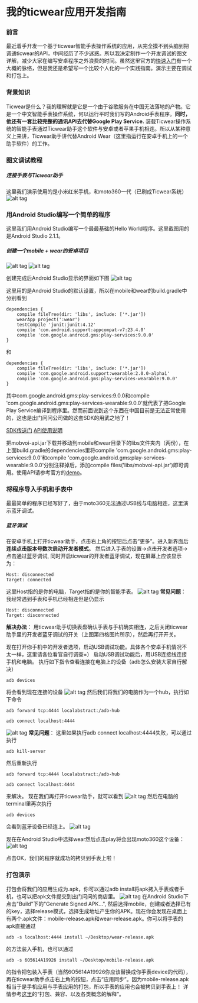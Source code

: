 # 我的ticwear应用开发指南
### 前言
最近着手开发一个基于ticwear智能手表操作系统的应用，从完全摸不到头脑到把调通ticwear的API，中间经历了不少迷惑。所以我决定制作一个开发调试的图文详解，减少大家在编写安卓程序之外浪费的时间。虽然这里官方的[快速入门](http://developer.chumenwenwen.com/v2/doc/ticwear/getting-started)有一个大概的脉络，但是我还是希望写一个比较个人化的一个实践指南。演示主要在调试和打包上。

### 背景知识
Ticwear是什么？我的理解就是它是一个由于谷歌服务在中国无法落地的产物。它是一个中文智能手表操作系统，何以运行平时我们写的Android手表程序。**同时，他还有一套比较完整的通讯API去代替Google Play Service.** 装载Ticwear操作系统的智能手表通过Ticwear助手这个软件与安卓或者苹果手机相连。所以从某种意义上来讲，Ticwear助手讲代替Android Wear（这里指运行在安卓手机上的一个助手软件）的工作。

### 图文调试教程
##### 连接手表与Ticwear助手
这里我们演示使用的是小米红米手机，和moto360一代（已刷成Ticwear系统）
![alt tag](https://github.com/kinglouisxviii/My-Ticwear-Kick-off-Guide/blob/master/tutorial_pics/8B1A9233-910F-4407-87E5-3AF18AEF35A9.jpg)

### 用Android Studio编写一个简单的程序
这里我们用Android Studio编写一个最最基础的Hello World程序。这里截图用的是Android Studio 2.1.1。

##### 创建一个mobile + wear的安卓项目
![alt tag](https://github.com/kinglouisxviii/My-Ticwear-Kick-off-Guide/blob/master/tutorial_pics/as_1.jpg)
![alt tag](https://github.com/kinglouisxviii/My-Ticwear-Kick-off-Guide/blob/master/tutorial_pics/as_2.jpg)

创建完成后Android Studio显示的界面如下图
![alt tag](https://github.com/kinglouisxviii/My-Ticwear-Kick-off-Guide/blob/master/tutorial_pics/as_3.png)

这里用的是Android Studio的默认设置，所以在mobile和wear的build.gradle中分别看到
```
dependencies {
    compile fileTree(dir: 'libs', include: ['*.jar'])
    wearApp project(':wear')
    testCompile 'junit:junit:4.12'
    compile 'com.android.support:appcompat-v7:23.4.0'
    compile 'com.google.android.gms:play-services:9.0.0'
}
```
和
```
dependencies {
    compile fileTree(dir: 'libs', include: ['*.jar'])
    compile 'com.google.android.support:wearable:2.0.0-alpha1'
    compile 'com.google.android.gms:play-services-wearable:9.0.0'
}
```
其中com.google.android.gms:play-services:9.0.0和compile 'com.google.android.gms:play-services-wearable:9.0.0'就代表了把Google Play Service编译到程序里。然而前面说到这个东西在中国目前是无法正常使用的，这也是出门问问公司做的这套SDK的用武之地了！

[SDK传送门](https://github.com/ticwear/sdk/raw/master/lib/mobvoi-api.jar)
[API使用说明](http://developer.chumenwenwen.com/v2/doc/ticwear/wearable-api)

把mobvoi-api.jar下载并移动到mobile和wear目录下的libs文件夹内（两份），在上面build.gradle的dependencies里将compile 'com.google.android.gms:play-services:9.0.0'和compile 'com.google.android.gms:play-services-wearable:9.0.0'分别注释掉后，添加compile files('libs/mobvoi-api.jar')即可调用。使用API请参考官方的[demo](https://github.com/ticwear/sdk/tree/master/sample/android-studio)。

### 将程序导入手机和手表中
最最简单的程序已经写好了，由于moto360无法通过USB线与电脑相连，这里演示蓝牙调试。
##### 蓝牙调试
在安卓手机上打开ticwear助手，点击右上角的按钮后点击“更多”。进入新界面后**连续点击版本号数次启动开发者模式**。
然后进入手表的设置->点击开发者选项->点击通过蓝牙调试, 同时开启ticwear的开发者蓝牙调试，现在屏幕上应该显示为：
```
Host: disconnected
Target: connected
```
这里Host指的是你的电脑，Target指的是你的智能手表。
![alt tag](https://github.com/kinglouisxviii/My-Ticwear-Kick-off-Guide/blob/master/tutorial_pics/9FF18EA7-E337-4EE3-9272-D1E0F942FB96.jpg)
**常见问题**：
我经常遇到手表和手机已经相连但是仍显示
```
Host: disconnected
Target: disconnected
```
**解决办法**：
用ticwear助手切换表盘确认手表与手机确实相连，之后关闭ticwear助手里的开发者蓝牙调试的开关（上图第四格图片所示），然后再打开开关。

现在打开你手机中的开发者选项，启动USB调试功能。具体各个安卓手机情况不太一样，这里请各位看官自行调查=）
启动USB调试功能后，用USB连接线连接手机和电脑。
执行如下指令查看连接在电脑上的设备（adb怎么安装大家自行解决）
```
adb devices
```
将会看到现在连接的设备
![alt tag](https://github.com/kinglouisxviii/My-Ticwear-Kick-off-Guide/blob/master/tutorial_pics/connect1.png)
然后我们将我们的电脑作为一个hub，执行如下命令
```
adb forward tcp:4444 localabstract:/adb-hub
```
```
adb connect localhost:4444
```
![alt tag](https://github.com/kinglouisxviii/My-Ticwear-Kick-off-Guide/blob/master/tutorial_pics/connect2.png)
**常见问题**：
这里如果执行adb connect localhost:4444失败，可以通过执行
```
adb kill-server
```
然后重新执行 
```
adb forward tcp:4444 localabstract:/adb-hub 
```
```
adb connect localhost:4444
```
来解决。
现在我们再打开ticwear助手，就可以看到
![alt tag](https://github.com/kinglouisxviii/My-Ticwear-Kick-off-Guide/blob/master/tutorial_pics/IMG_6018.jpg)
然后在电脑的terminal里再次执行
```
adb devices
```
会看到蓝牙设备已经连上。
![alt tag](https://github.com/kinglouisxviii/My-Ticwear-Kick-off-Guide/blob/master/tutorial_pics/connect3.png)

现在在Android Studio中选择wear然后点击play将会出现moto360这个设备：
![alt tag](https://github.com/kinglouisxviii/My-Ticwear-Kick-off-Guide/blob/master/tutorial_pics/connect4.png)

点击OK，我们的程序就成功的拷贝到手表上啦！

### 打包演示
打包会将我们的应用生成为.apk，你可以通过adb install将apk拷入手表或者手机，也可以把apk文件提交到出门问问的商店里。
![alt tag](https://github.com/kinglouisxviii/My-Ticwear-Kick-off-Guide/blob/master/tutorial_pics/publish.jpg)
在Android Studio下点击"Build"下的"Generate Signed APK...", 然后选择mobile，创建或者选择已有的key，选择release模式，选择生成地址产生你的APK。现在你会发现在桌面上有两个.apk文件：mobile-release.apk和wear-release.apk。你可以将手表的apk直接通过
```
adb -s localhost:4444 install ~/Desktop/wear-release.apk
```
的方法装入手机，也可以通过
```
adb -s 6O5614A19926 install ~/Desktop/mobile-release.apk
```
的指令把包装入手表（当然6O5614A19926你应该替换成你手表device的代码），再在ticwear助手点击右上角的按钮，点击“应用同步”。因为mobile-release.apk相当于是手机应用与手表应用的打包，所以手表的应用也会被拷贝到手表上！
详情参考[这里](http://developer.chumenwenwen.com/v2/doc/ticwear/gms-compat)的“打包、兼容、以及各类概念的解释”。
